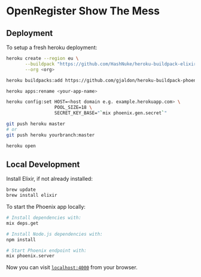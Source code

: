 # OpenRegister Show The Mess

## Deployment

To setup a fresh heroku deployment:

```sh
heroku create --region eu \
       --buildpack "https://github.com/HashNuke/heroku-buildpack-elixir.git" \
       --org <org>

heroku buildpacks:add https://github.com/gjaldon/heroku-buildpack-phoenix-static

heroku apps:rename <your-app-name>

heroku config:set HOST=<host domain e.g. example.herokuapp.com> \
                  POOL_SIZE=18 \
                  SECRET_KEY_BASE="`mix phoenix.gen.secret`"

git push heroku master
# or
git push heroku yourbranch:master

heroku open
```

## Local Development

Install Elixir, if not already installed:

```sh
brew update
brew install elixir
```

To start the Phoenix app locally:

```sh
# Install dependencies with:
mix deps.get

# Install Node.js dependencies with:
npm install

# Start Phoenix endpoint with:
mix phoenix.server
```

Now you can visit [`localhost:4000`](http://localhost:4000) from your browser.
